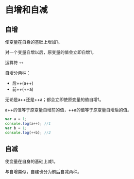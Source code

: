 # 自增和自减

## 自增

使变量在自身的基础上增加1。

对一个变量自增以后，原变量的值会立即自增1。

运算符 `++`

自增分两种：

+ 后++(a++)
+ 前++(++a)

无论是a++还是++a；都会立即使原变量的值自增1。

a++的值等于原变量自增前的值，++a的值等于原变量自增后的值。

```js
var a = 1;
console.log(a++); //1
var b = 1;
console.log(++b); //2
```

## 自减

使变量在自身的基础上减1。

与自增类似，自建也分为前后自减两种。